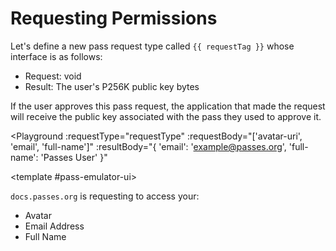 # Requesting Permissions



Let's define a new pass request type called `{{ requestTag }}` whose interface is as follows:
- Request: void
- Result: The user's P256K public key bytes

If the user approves this pass request, the application that made the request will receive the public key associated with the pass they used to approve it.

<script setup lang="ts">
import Button from './.playground/Button.vue'
import Playground from './.playground/Playground.vue'
import { Codecs, RequestType } from '../../packages/reqs/src/main'

type PermissionType = 'avatar-uri' | 'email' | 'full-name';
type PermissionsRequest = PermissionType[];

type PermissionsResult = Record<PermissionType, string>;

const requestTag = 'org.passes.example.request-user-data';
const requestType = new RequestType<PermissionsRequest, PermissionsResult>(
  requestTag,
  Codecs.Json,
  Codecs.Json,
);
</script>

<Playground
  :requestType="requestType"
  :requestBody="['avatar-uri', 'email', 'full-name']"
  :resultBody="{ 'email': 'example@passes.org', 'full-name': 'Passes User' }"
>
  <template #pass-emulator-ui>
    <div :class="$style.content">
      <div><code>docs.passes.org</code> is requesting to access your:</div>
      <ul>
        <li>Avatar</li>
        <li>Email Address</li>
        <li>Full Name</li>
      </ul>
    </div>
  </template>
</Playground>


<style module>
.content {
  flex: 1;
  padding: 0.5rem;
}
</style>